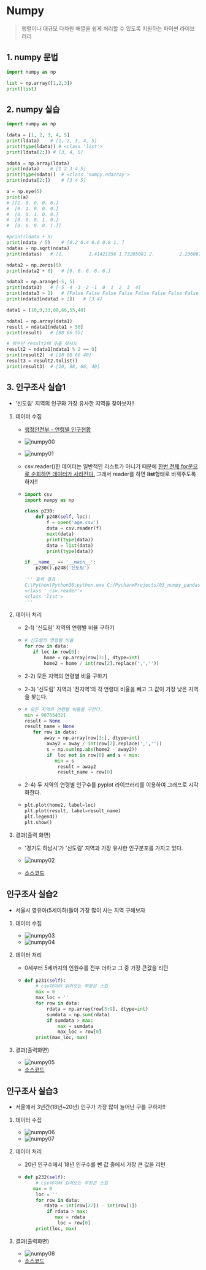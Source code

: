 # Numpy

> 행렬이나 대규모 다차원 배열을 쉽게 처리할 수 있도록 지원하는 파이썬 라이브러리



## 1. numpy 문법

```python
import numpy as np

list = np.array([1,2,3])
print(list)
```



## 2. numpy 실습

```python
import numpy as np

ldata = [1, 2, 3, 4, 5]
print(ldata)    # [1, 2, 3, 4, 5]
print(type(ldata)) # <class 'list'>
print(ldata[2:]) # [3, 4, 5]

ndata = np.array(ldata)
print(ndata)    # [1 2 3 4 5]
print(type(ndata))  # <class 'numpy.ndarray'>
print(ndata[2:])    # [3 4 5]

a = np.eye(5)
print(a)   
# [[1. 0. 0. 0. 0.]
#  [0. 1. 0. 0. 0.]
#  [0. 0. 1. 0. 0.]
#  [0. 0. 0. 1. 0.]
#  [0. 0. 0. 0. 1.]]

#print(ldata + 5)
print(ndata / 5)    # [0.2 0.4 0.6 0.8 1. ]
ndatas = np.sqrt(ndata)
print(ndatas)   # [1.         1.41421356 1.73205081 2.         2.23606798]

ndata2 = np.zeros(5)
print(ndata2 + 6)   # [6. 6. 6. 6. 6.]

ndata3 = np.arange(-5, 5)
print(ndata3)   # [-5 -4 -3 -2 -1  0  1  2  3  4]
print(ndata3 > 2)   # [False False False False False False False False  True  True]
print(ndata3[ndata3 > 2])   # [3 4]

data1 = [10,9,33,88,66,55,40]

ndata1 = np.array(data1)
result = ndata1[ndata1 > 50]
print(result)   # [88 66 55]

# 짝수만 result2에 추츨 하시오
result2 = ndata1[ndata1 % 2 == 0]
print(result2)  # [10 88 66 40]
result3 = result2.tolist()
print(result3)  # [10, 88, 66, 40]
```





## 3. 인구조사 실습1

- '신도림' 지역의 인구와 가장 유사한 지역을 찾아보자!!

  

1. 데이터 수집

   - [행정안전부 - 연령별 인구현황](https://jumin.mois.go.kr/index.jsp)

   - ![numpy00](md-images/numpy00.JPG)

   - ![numpy01](md-images/numpy01.JPG)

   - csv.reader()한 데이터는 일반적인 리스트가 아니기 때문에 <u>한번 전체 for문으로 순회하면 데이터가 사라진다.</u> 그래서 reader를 하면 **list**형태로 바꿔주도록 하자!!

   - ```python
     import csv
     import numpy as np
     
     class p230:
         def p248(self, loc):
             f = open('age.csv')
             data = csv.reader(f)
             next(data)
             print(type(data))
             data = list(data)
             print(type(data))
     
     if __name__ == '__main__':
         p230().p248('신도림')
         
     ''' 출력 결과
     C:\Python\Python36\python.exe C:/PycharmProjects/03_numpy_pandas/numpy/p230.py
     <class '_csv.reader'>
     <class 'list'>
     '''
     ```

2. 데이터 처리

   - 2-1) '신도림' 지역의 연령별 비율 구하기

   - ```python
     # 신도림의 연령별 비율
     for row in data:
     	if loc in row[0]:
     		home = np.array(row[3:], dtype=int)
     		home2 = home / int(row[2].replace(',',''))
     ```

   - 2-2) 모든 지역의 연령별 비율 구하기

   - 2-3) '신도림' 지역과 '전지역'의 각 연령대 비율을 빼고 그 값이 가장 낮은 지역을 찾는다.

   - ```python
     # 모든 지역의 연령별 비율을 구한다.
     min = 987654321
     result = None
     result_name = None
     	for row in data:
     		away = np.array(row[3:], dtype=int)
             away2 = away / int(row[2].replace(',',''))
             s = np.sum(np.abs(home2 - away2))
             if  loc not in row[0] and s < min:
             	min = s
                 result = away2
                 result_name = row[0]
     ```

   - 2-4) 두 지역의 연령별 인구수를 pyplot 라이브러리를 이용하여 그래프로 시각화한다.

   - ```python
     plt.plot(home2, label=loc)
     plt.plot(result, label=result_name)
     plt.legend()
     plt.show()
     ```

3. 결과(출력 화면)

   - '경기도 하남시'가 '신도림' 지역과 가장 유사한 인구분포를 가지고 있다. 

   - ![numpy02](md-images/numpy02.JPG)
   - [소스코드](./p230.py)





## 인구조사 실습2

- 서울시 영유아(5세이하)들이 가장 많이 사는 지역 구해보자



1. 데이터 수집

   - ![numpy03](md-images/numpy03.JPG)
   - ![numpy04](md-images/numpy04.JPG)

2. 데이터 처리

   - 0세부터 5세까지의 인원수를 전부 더하고 그 중 가장 큰값을 리턴

   - ```python
     def p231(self):
         # csv데이터 읽어오는 부분은 스킵
         max = 0
         max_loc = ''
         for row in data:
             rdata = np.array(row[3:9], dtype=int)
             sumdata = np.sum(rdata)
             if sumdata > max:
                 max = sumdata
                 max_loc = row[0]
         print(max_loc, max)
     ```

3. 결과(출력화면)

   - ![numpy05](md-images/numpy05.JPG)
   - [소스코드](./p230.py)



## 인구조사 실습3

- 서울에서 3년간(18년~20년) 인구가 가장 많이 늘어난 구를 구하자!!



1. 데이터 수집

   - ![numpy06](md-images/numpy06.JPG)
   - ![numpy07](md-images/numpy07.JPG)

2. 데이터 처리

   - 20년 인구수에서 18년 인구수를 뺀 값 중에서 가장 큰 값을 리턴

   - ```python
     def p232(self):
         # csv데이터 읽어오는 부분은 스킵
     	max = 0
         loc = ''
         for row in data:
         	rdata = int(row[27]) - int(row[1])
             if rdata > max:
             	max = rdata
                 loc = row[0]
         print(loc, max)
     ```

3. 결과(출력화면)

   - ![numpy08](md-images/numpy08.JPG)
   - [소스코드](./p230.py)
